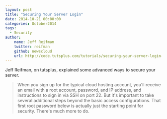 ```yaml
---
layout: post
title: "Securing Your Server Login"
date: 2014-10-21 00:00:00
categories: October2014
tags:
  - Security
author:
    name: Jeff Reifman
    twitter: reifman
    github: newscloud
    url: http://code.tutsplus.com/tutorials/securing-your-server-login--cms-22001
---
```

Jeff Reifman, on tutsplus, explained some advanced ways to secure your server.

> When you sign up for the typical cloud hosting account, you'll receive an email with a root account, password, and IP address, and instructions to sign in via SSH on port 22. But it's important to take several additional steps beyond the basic access configurations. That first root password below is actually just the starting point for security. There's much more to do.
